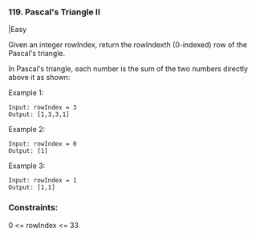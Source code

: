 ### 119. Pascal's Triangle II
|Easy

Given an integer rowIndex, return the rowIndexth (0-indexed) row of the Pascal's triangle.

In Pascal's triangle, each number is the sum of the two numbers directly above it as shown:


 

Example 1:
```
Input: rowIndex = 3
Output: [1,3,3,1]
```
Example 2:
```
Input: rowIndex = 0
Output: [1]
```
Example 3:
```
Input: rowIndex = 1
Output: [1,1]
``` 

### Constraints:

0 <= rowIndex <= 33